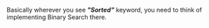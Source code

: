 Basically wherever you see _**"Sorted"**_ keyword, you need to think of implementing Binary Search there.
